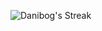 ![Danibog's Streak](https://github-readme-streak-stats.herokuapp.com/?user=Danibog&theme=tokyonight&hide_border=true)
